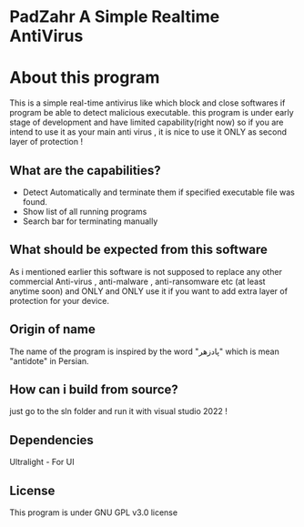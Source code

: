 # PadZahr  A Simple Realtime AntiVirus


# About this program


This is a simple real-time antivirus like which block and close softwares if program be able to detect malicious executable. this program is under early stage of development and have limited capability(right now) so if you are intend to use it as your main anti virus ,  it is nice to use it ONLY as second layer of protection !

## What are the capabilities?

 - Detect Automatically and terminate them if specified executable file was found.
 - Show list of all running programs
 - Search bar for terminating manually

##  What should be expected from this software
 As i mentioned earlier this software is not supposed to replace any other commercial Anti-virus , anti-malware , anti-ransomware etc (at least anytime soon) and ONLY and ONLY use it if you want to add extra layer of protection for your device. 
##  Origin of name
 The name of the program is inspired by the word "پادزهر" which is mean "antidote" in Persian.
## How can i build from source?
just go to the sln folder and run it with visual studio 2022 !
## Dependencies
Ultralight - For UI
## License 
This program is under GNU GPL v3.0 license
